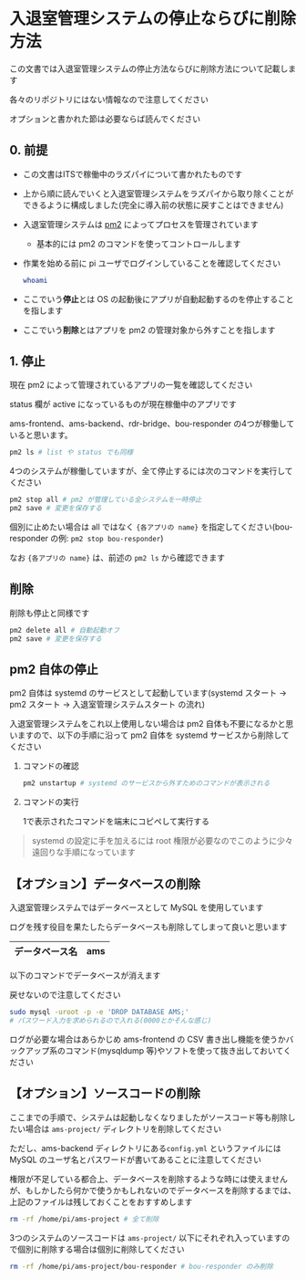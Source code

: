 # 入退室管理システムの停止ならびに削除方法

この文書では入退室管理システムの停止方法ならびに削除方法について記載します

各々のリポジトリにはない情報なので注意してください

オプションと書かれた節は必要ならば読んでください


## 0. 前提

- この文書はITSで稼働中のラズパイについて書かれたものです
- 上から順に読んでいくと入退室管理システムをラズパイから取り除くことができるように構成しました(完全に導入前の状態に戻すことはできません)
- 入退室管理システムは [pm2](https://github.com/Unitech/pm2) によってプロセスを管理されています
  - 基本的には pm2 のコマンドを使ってコントロールします
- 作業を始める前に pi ユーザでログインしていることを確認してください

  ```bash
  whoami
  ```
- ここでいう**停止**とは OS の起動後にアプリが自動起動するのを停止することを指します
- ここでいう**削除**とはアプリを pm2 の管理対象から外すことを指します

## 1. 停止

現在 pm2 によって管理されているアプリの一覧を確認してください

status 欄が active になっているものが現在稼働中のアプリです

ams-frontend、ams-backend、rdr-bridge、bou-responder の4つが稼働していると思います。

```bash
pm2 ls # list や status でも同様
```

4つのシステムが稼働していますが、全て停止するには次のコマンドを実行してください

```bash
pm2 stop all # pm2 が管理している全システムを一時停止
pm2 save # 変更を保存する
```

個別に止めたい場合は all ではなく `{各アプリの name}` を指定してください(bou-responder の例: `pm2 stop bou-responder`)

なお `{各アプリの name}` は、前述の `pm2 ls` から確認できます

## 削除

削除も停止と同様です

```bash
pm2 delete all # 自動起動オフ
pm2 save # 変更を保存する
```

## pm2 自体の停止

pm2 自体は systemd のサービスとして起動しています(systemd スタート -> pm2 スタート -> 入退室管理システムスタート の流れ)

入退室管理システムをこれ以上使用しない場合は pm2 自体も不要になるかと思いますので、以下の手順に沿って pm2 自体を systemd サービスから削除してください

1. コマンドの確認
    
    ```bash
    pm2 unstartup # systemd のサービスから外すためのコマンドが表示される
    ```

2. コマンドの実行

    1で表示されたコマンドを端末にコピペして実行する

> systemd の設定に手を加えるには root 権限が必要なのでこのように少々遠回りな手順になっています

## 【オプション】データベースの削除

入退室管理システムではデータベースとして MySQL を使用しています

ログを残す役目を果たしたらデータベースも削除してしまって良いと思います

|データベース名|ams|
|---|---|

以下のコマンドでデータベースが消えます

戻せないので注意してください

```bash
sudo mysql -uroot -p -e 'DROP DATABASE AMS;'
# パスワード入力を求められるので入れる(0000とかそんな感じ)
```

ログが必要な場合はあらかじめ ams-frontend の CSV 書き出し機能を使うかバックアップ系のコマンド(mysqldump 等)やソフトを使って抜き出しておいてください

## 【オプション】ソースコードの削除

ここまでの手順で、システムは起動しなくなりましたがソースコード等も削除したい場合は `ams-project/` ディレクトリを削除してください

ただし、ams-backend ディレクトリにある`config.yml` というファイルには MySQL のユーザ名とパスワードが書いてあることに注意してください

権限が不足している都合上、データベースを削除するような時には使えませんが、もしかしたら何かで使うかもしれないのでデータベースを削除するまでは、上記のファイルは残しておくことをおすすめします

```bash
rm -rf /home/pi/ams-project # 全て削除
```

3つのシステムのソースコードは `ams-project/` 以下にそれぞれ入っていますので個別に削除する場合は個別に削除してください

```bash
rm -rf /home/pi/ams-project/bou-responder # bou-responder のみ削除
```
